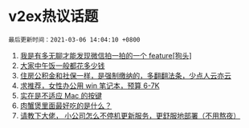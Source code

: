 # v2ex热议话题

`最后更新时间：2021-03-06 14:04:10 +0800`

1. [我是有多无聊才能发现微信拍一拍的一个 feature[狗头]](https://www.v2ex.com/t/758810)
1. [大家中午饭一般都花多少钱](https://www.v2ex.com/t/758883)
1. [住房公积金和社保一样，是强制缴纳的，多翻翻法条，少点人云亦云](https://www.v2ex.com/t/758782)
1. [求推荐，女性办公用 win 笔记本，预算 6-7K](https://www.v2ex.com/t/758826)
1. [实在是不适应 Mac 的按键](https://www.v2ex.com/t/758970)
1. [肉蟹煲里面最好吃的是什么？](https://www.v2ex.com/t/758851)
1. [请教下大佬， 小公司怎么不停机更新服务，更舒服地部署（不用熬夜）](https://www.v2ex.com/t/758816)

